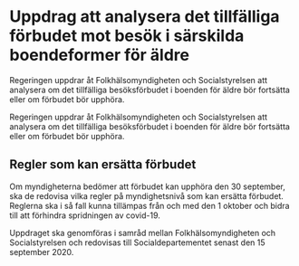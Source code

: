 # Uppdrag att analysera det tillfälliga förbudet mot besök i särskilda boendeformer för äldre

Regeringen uppdrar åt Folkhälsomyndigheten och Socialstyrelsen att analysera om det tillfälliga besöksförbudet i boenden för äldre bör fortsätta eller om förbudet bör upphöra.

Regeringen uppdrar åt Folkhälsomyndigheten och Socialstyrelsen att analysera om det tillfälliga besöksförbudet i boenden för äldre bör fortsätta eller om förbudet bör upphöra.

## Regler som kan ersätta förbudet

Om myndigheterna bedömer att förbudet kan upphöra den 30 september, ska de redovisa vilka regler på myndighetsnivå som kan ersätta förbudet. Reglerna ska i så fall kunna tillämpas från och med den 1 oktober och bidra till att förhindra spridningen av covid-19.

Uppdraget ska genomföras i samråd mellan Folkhälsomyndigheten och Socialstyrelsen och redovisas till Socialdepartementet senast den 15 september 2020.
